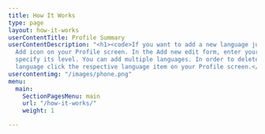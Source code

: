 ```yaml
---
title: How It Works
type: page
layout: how-it-works
userContentTitle: Profile Summary
userContentDescription: "<h1><code>If you want to add a new language just click the
  Add icon on your Profile screen. In the Add new edit form, enter your language and
  specify its level. You can add multiple languages. In order to delete or edit your
  language click the respective language item on your Profile screen.</code></h1>"
usercontentimg: "/images/phone.png"
menu:
  main:
    SectionPagesMenu: main
    url: "/how-it-works/"
    weight: 1

---
```

